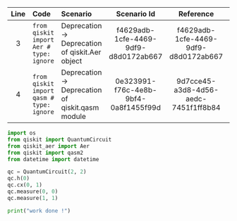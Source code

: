 | Line | Code | Scenario | Scenario Id | Reference | Artifact | Refactoring |
| :--: | :--- | :------- | :---------: | :-------: | :------- | :---------- |
| 3 | `from qiskit import Aer # type: ignore` | Deprecation -> Deprecation of qiskit.Aer object | f4629adb-1cfe-4469-9df9-d8d0172ab667 | f4629adb-1cfe-4469-9df9-d8d0172ab667 | qiskit.Aer | `from qiskit_aer import Aer` |
| 4 | `from qiskit import qasm # type: ignore` | Deprecation -> Deprecation of qiskit.qasm module | 0e323991-f76c-4e8b-9bf4-0a8f1455f99d | 9d7cce45-a3d8-4d56-aedc-7451f1ff8b84 | qiskit.qasm | `from qiskit import qasm2` |


```python
import os
from qiskit import QuantumCircuit
from qiskit_aer import Aer
from qiskit import qasm2
from datetime import datetime

qc = QuantumCircuit(2, 2)
qc.h(0)
qc.cx(0, 1)
qc.measure(0, 0)
qc.measure(1, 1)

print("work done !")
```